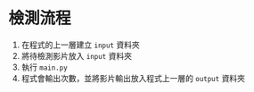# 檢測流程
1. 在程式的上一層建立 ```input``` 資料夾
2. 將待檢測影片放入 ```input``` 資料夾
3. 執行 ```main.py```
4. 程式會輸出次數，並將影片輸出放入程式上一層的 ```output``` 資料夾
